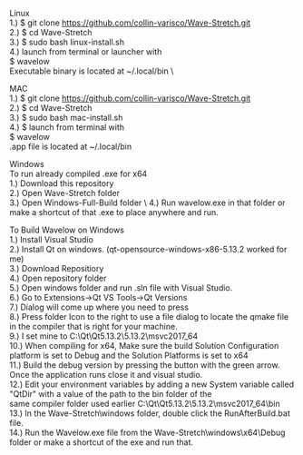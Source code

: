 Linux \
1.) $ git clone https://github.com/collin-varisco/Wave-Stretch.git \
2.) $ cd Wave-Stretch \
3.) $ sudo bash linux-install.sh \
4.) launch from terminal or launcher with \
    $ wavelow \
    Executable binary is located at ~/.local/bin \

MAC \
1.) $ git clone https://github.com/collin-varisco/Wave-Stretch.git \
2.) $ cd Wave-Stretch \
3.) $ sudo bash mac-install.sh \
4.) $ launch from terminal with \
    $ wavelow \
    .app file is located at ~/.local/bin 

Windows \
To run already compiled .exe for x64 \
1.) Download this repository \
2.) Open Wave-Stretch folder \
3.) Open Windows-Full-Build folder \ 
4.) Run wavelow.exe in that folder or make a shortcut of that .exe to place anywhere and run.

To Build Wavelow on Windows \
1.) Install Visual Studio \
2.) Install Qt on windows. (qt-opensource-windows-x86-5.13.2 worked for me) \
3.) Download Repositiory \
4.) Open repository folder \
5.) Open windows folder and run .sln file with Visual Studio. \
6.) Go to Extensions->Qt VS Tools->Qt Versions \
7.) Dialog will come up where you need to press <add new Qt version> \
8.) Press folder Icon to the right to use a file dialog to locate the qmake file in the compiler that is right for your machine. \
9.) I set mine to C:\Qt\Qt5.13.2\5.13.2\msvc2017_64 \
10.) When compiling for x64, Make sure the build Solution Configuration platform is set to Debug and the Solution Platforms is set to x64 \
11.) Build the debug version by pressing the button with the green arrow. Once the application runs close it and visual studio. \
12.) Edit your environment variables by adding a new System variable called "QtDir" with a value of the path to the bin folder of the \
     same compiler folder used earlier C:\Qt\Qt5.13.2\5.13.2\msvc2017_64\bin \
13.) In the Wave-Stretch\windows folder, double click the RunAfterBuild.bat file. \
14.) Run the Wavelow.exe file from the Wave-Stretch\windows\x64\Debug folder or make a shortcut of the exe and run that.

